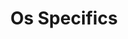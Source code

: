 ---
layout: page
title: Os Specifics
tagline: The secret world of operating systems
description: too many commands to keep track of
---